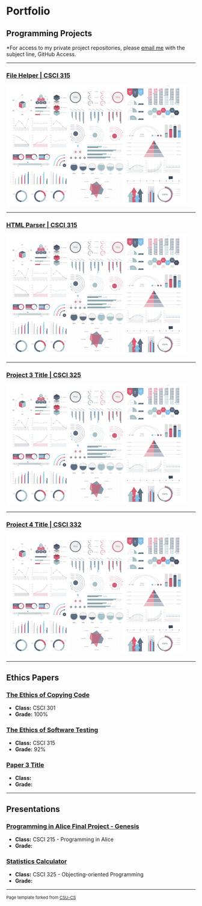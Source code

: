 Portfolio
=========

Programming Projects
--------------------

*For access to my private project repositories, please [email me](mailto:bmkirkland@csustudent.net?subject=GitHub%20Access) with the subject line, GitHub Access.

---
### [File Helper | CSCI 315](project1)

![Project 1 Thumbnail Name](images/dummy_thumbnail.jpg)

---
### [HTML Parser | CSCI 315](project2)

![Project 2 Thumbnail Name](images/dummy_thumbnail.jpg)

---
### [Project 3 Title | CSCI 325](project3)

![Project 3 Thumbnail Name](images/dummy_thumbnail.jpg)

---
### [Project 4 Title | CSCI 332](project4)

![Project 4 Thumbnail Name](images/dummy_thumbnail.jpg)

---

Ethics Papers
-------------

### [The Ethics of Copying Code](/pdf/sample_presentation.pdf)

-   **Class:** CSCI 301 
-   **Grade:** 100%

### [The Ethics of Software Testing](/pdf/sample_presentation.pdf)

-   **Class:** CSCI 315
-   **Grade:** 92%

### [Paper 3 Title](/pdf/sample_presentation.pdf)

-   **Class:** 
-   **Grade:**

---

Presentations
-------------

### [Programming in Alice Final Project - Genesis](https://www.youtube.com/watch?v=ReXckIjtU-E)

- **Class:** CSCI 215 - Programming in Alice
- **Grade:** 


### [Statistics Calculator](https://www.youtube.com/watch?v=B2Lx_0Ji350)

- **Class:** CSCI 325 - Objecting-oriented Programming
- **Grade:**

---

<p style="font-size:11px">Page template forked from <a href="https://github.com/csu-cs/csci-portfolio">CSU-CS</a></p>
<!-- Remove above link if you don't want to attributive -->
